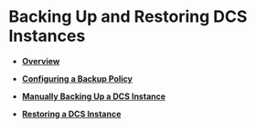 # Backing Up and Restoring DCS Instances<a name="EN-US_TOPIC_0237964727"></a>

-   **[Overview](overview.md)**  

-   **[Configuring a Backup Policy](configuring-a-backup-policy.md)**  

-   **[Manually Backing Up a DCS Instance](manually-backing-up-a-dcs-instance.md)**  

-   **[Restoring a DCS Instance](restoring-a-dcs-instance.md)**  


